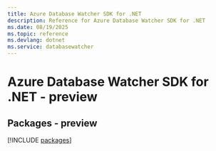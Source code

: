 ```yaml
---
title: Azure Database Watcher SDK for .NET
description: Reference for Azure Database Watcher SDK for .NET
ms.date: 08/19/2025
ms.topic: reference
ms.devlang: dotnet
ms.service: databasewatcher
---
```

# Azure Database Watcher SDK for .NET - preview
## Packages - preview
[!INCLUDE [packages](database-watcher-index.md)]